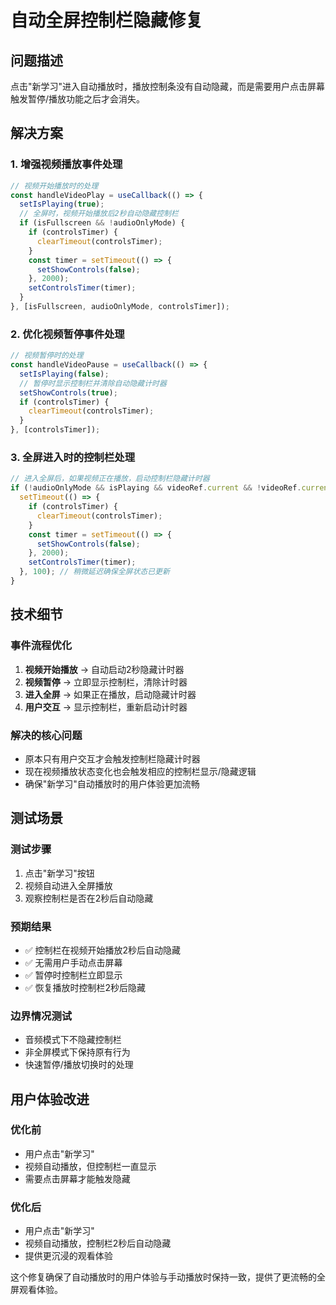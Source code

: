 # 自动全屏控制栏隐藏修复

## 问题描述
点击"新学习"进入自动播放时，播放控制条没有自动隐藏，而是需要用户点击屏幕触发暂停/播放功能之后才会消失。

## 解决方案

### 1. 增强视频播放事件处理
```typescript
// 视频开始播放时的处理
const handleVideoPlay = useCallback(() => {
  setIsPlaying(true);
  // 全屏时，视频开始播放后2秒自动隐藏控制栏
  if (isFullscreen && !audioOnlyMode) {
    if (controlsTimer) {
      clearTimeout(controlsTimer);
    }
    const timer = setTimeout(() => {
      setShowControls(false);
    }, 2000);
    setControlsTimer(timer);
  }
}, [isFullscreen, audioOnlyMode, controlsTimer]);
```

### 2. 优化视频暂停事件处理
```typescript
// 视频暂停时的处理
const handleVideoPause = useCallback(() => {
  setIsPlaying(false);
  // 暂停时显示控制栏并清除自动隐藏计时器
  setShowControls(true);
  if (controlsTimer) {
    clearTimeout(controlsTimer);
  }
}, [controlsTimer]);
```

### 3. 全屏进入时的控制栏处理
```typescript
// 进入全屏后，如果视频正在播放，启动控制栏隐藏计时器
if (!audioOnlyMode && isPlaying && videoRef.current && !videoRef.current.paused) {
  setTimeout(() => {
    if (controlsTimer) {
      clearTimeout(controlsTimer);
    }
    const timer = setTimeout(() => {
      setShowControls(false);
    }, 2000);
    setControlsTimer(timer);
  }, 100); // 稍微延迟确保全屏状态已更新
}
```

## 技术细节

### 事件流程优化
1. **视频开始播放** → 自动启动2秒隐藏计时器
2. **视频暂停** → 立即显示控制栏，清除计时器
3. **进入全屏** → 如果正在播放，启动隐藏计时器
4. **用户交互** → 显示控制栏，重新启动计时器

### 解决的核心问题
- 原本只有用户交互才会触发控制栏隐藏计时器
- 现在视频播放状态变化也会触发相应的控制栏显示/隐藏逻辑
- 确保"新学习"自动播放时的用户体验更加流畅

## 测试场景

### 测试步骤
1. 点击"新学习"按钮
2. 视频自动进入全屏播放
3. 观察控制栏是否在2秒后自动隐藏

### 预期结果
- ✅ 控制栏在视频开始播放2秒后自动隐藏
- ✅ 无需用户手动点击屏幕
- ✅ 暂停时控制栏立即显示
- ✅ 恢复播放时控制栏2秒后隐藏

### 边界情况测试
- 音频模式下不隐藏控制栏
- 非全屏模式下保持原有行为
- 快速暂停/播放切换时的处理

## 用户体验改进

### 优化前
- 用户点击"新学习"
- 视频自动播放，但控制栏一直显示
- 需要点击屏幕才能触发隐藏

### 优化后
- 用户点击"新学习"
- 视频自动播放，控制栏2秒后自动隐藏
- 提供更沉浸的观看体验

这个修复确保了自动播放时的用户体验与手动播放时保持一致，提供了更流畅的全屏观看体验。
